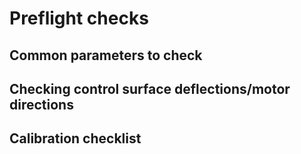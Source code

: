 # Preflight checks

## Common parameters to check

## Checking control surface deflections/motor directions

## Calibration checklist
